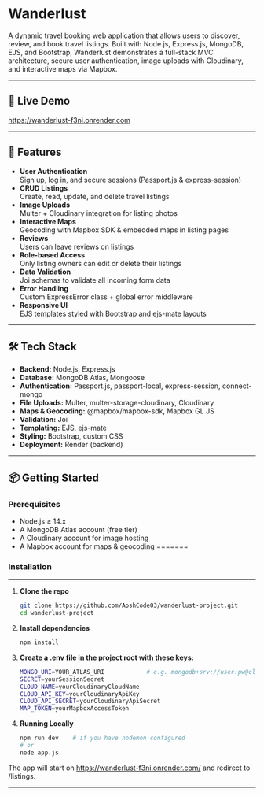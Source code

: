 # Wanderlust

A dynamic travel booking web application that allows users to discover, review, and book travel listings. Built with Node.js, Express.js, MongoDB, EJS, and Bootstrap, Wanderlust demonstrates a full-stack MVC architecture, secure user authentication, image uploads with Cloudinary, and interactive maps via Mapbox.

---

## 🔗 Live Demo

https://wanderlust-f3ni.onrender.com

---

## 🚀 Features

- **User Authentication**  
  Sign up, log in, and secure sessions (Passport.js & express-session)
- **CRUD Listings**  
  Create, read, update, and delete travel listings
- **Image Uploads**  
  Multer + Cloudinary integration for listing photos
- **Interactive Maps**  
  Geocoding with Mapbox SDK & embedded maps in listing pages
- **Reviews**  
  Users can leave reviews on listings
- **Role-based Access**  
  Only listing owners can edit or delete their listings
- **Data Validation**  
  Joi schemas to validate all incoming form data
- **Error Handling**  
  Custom ExpressError class + global error middleware
- **Responsive UI**  
  EJS templates styled with Bootstrap and ejs-mate layouts

---

## 🛠 Tech Stack

- **Backend:** Node.js, Express.js  
- **Database:** MongoDB Atlas, Mongoose  
- **Authentication:** Passport.js, passport-local, express-session, connect-mongo  
- **File Uploads:** Multer, multer-storage-cloudinary, Cloudinary  
- **Maps & Geocoding:** @mapbox/mapbox-sdk, Mapbox GL JS  
- **Validation:** Joi  
- **Templating:** EJS, ejs-mate  
- **Styling:** Bootstrap, custom CSS  
- **Deployment:** Render (backend)

---

## 📦 Getting Started

### Prerequisites

- Node.js ≥ 14.x  
- A MongoDB Atlas account (free tier)  
- A Cloudinary account for image hosting  
- A Mapbox account for maps & geocoding
=======
### Installation
------------------
1. **Clone the repo**  
   ```bash
   git clone https://github.com/ApshCode03/wanderlust-project.git
   cd wanderlust-project
2. **Install dependencies**
   ```bash
   npm install
3. **Create a .env file in the project root with these keys:**
   ```bash
   MONGO_URI=YOUR_ATLAS_URI            # e.g. mongodb+srv://user:pw@cluster0.mongodb.net/test?retryWrites=true&w=majority
   SECRET=yourSessionSecret
   CLOUD_NAME=yourCloudinaryCloudName
   CLOUD_API_KEY=yourCloudinaryApiKey
   CLOUD_API_SECRET=yourCloudinaryApiSecret
   MAP_TOKEN=yourMapboxAccessToken
4. **Running Locally**
   ```bash
   npm run dev    # if you have nodemon configured
   # or
   node app.js
The app will start on https://wanderlust-f3ni.onrender.com/ and redirect to /listings.

----

